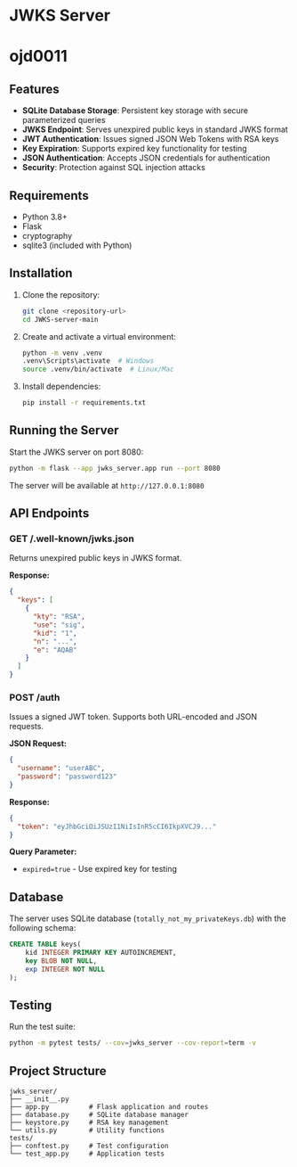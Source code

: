 # JWKS Server
# ojd0011

## Features

- **SQLite Database Storage**: Persistent key storage with secure parameterized queries
- **JWKS Endpoint**: Serves unexpired public keys in standard JWKS format
- **JWT Authentication**: Issues signed JSON Web Tokens with RSA keys
- **Key Expiration**: Supports expired key functionality for testing
- **JSON Authentication**: Accepts JSON credentials for authentication
- **Security**: Protection against SQL injection attacks

## Requirements

- Python 3.8+
- Flask
- cryptography
- sqlite3 (included with Python)

## Installation

1. Clone the repository:
   ```bash
   git clone <repository-url>
   cd JWKS-server-main
   ```

2. Create and activate a virtual environment:
   ```bash
   python -m venv .venv
   .venv\Scripts\activate  # Windows
   source .venv/bin/activate  # Linux/Mac
   ```

3. Install dependencies:
   ```bash
   pip install -r requirements.txt
   ```

## Running the Server

Start the JWKS server on port 8080:

```bash
python -m flask --app jwks_server.app run --port 8080
```

The server will be available at `http://127.0.0.1:8080`

## API Endpoints

### GET /.well-known/jwks.json
Returns unexpired public keys in JWKS format.

**Response:**
```json
{
  "keys": [
    {
      "kty": "RSA",
      "use": "sig",
      "kid": "1",
      "n": "...",
      "e": "AQAB"
    }
  ]
}
```

### POST /auth
Issues a signed JWT token. Supports both URL-encoded and JSON requests.

**JSON Request:**
```json
{
  "username": "userABC",
  "password": "password123"
}
```

**Response:**
```json
{
  "token": "eyJhbGciOiJSUzI1NiIsInR5cCI6IkpXVCJ9..."
}
```

**Query Parameter:**
- `expired=true` - Use expired key for testing

## Database

The server uses SQLite database (`totally_not_my_privateKeys.db`) with the following schema:

```sql
CREATE TABLE keys(
    kid INTEGER PRIMARY KEY AUTOINCREMENT,
    key BLOB NOT NULL,
    exp INTEGER NOT NULL
);
```

## Testing

Run the test suite:

```bash
python -m pytest tests/ --cov=jwks_server --cov-report=term -v
```

## Project Structure

```
jwks_server/
├── __init__.py
├── app.py          # Flask application and routes
├── database.py     # SQLite database manager
├── keystore.py     # RSA key management
└── utils.py        # Utility functions
tests/
├── conftest.py     # Test configuration
└── test_app.py     # Application tests
```

